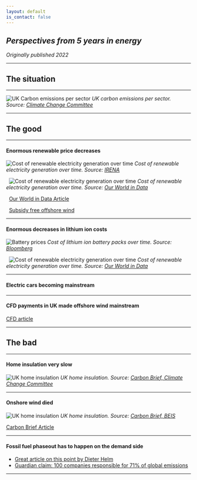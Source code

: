 ```yaml
---
layout: default
is_contact: false
---
```


## *Perspectives from 5 years in energy*

*Originally published 2022*

---

## The situation

---

![UK Carbon emissions per sector](images/perspectives_5_years/carbon_emission_by_sector.png)
*UK carbon emissions per sector. Source: [Climate Change Committee](https://www.theccc.org.uk/publication/2021-progress-report-to-parliament/)*

---

## The good

---

#### Enormous renewable price decreases
![Cost of renewable electricity generation over time](images/perspectives_5_years/renewable_costs.png)
*Cost of renewable electricity generation over time. Source: [IRENA](https://www.irena.org/-/media/Files/IRENA/Agency/Publication/2021/Jun/IRENA_Power_Generation_Costs_2020.pdf?la=en&hash=755CB6E57667D53B629967EC7F9BE57A55D1CD78)*

&nbsp;
![Cost of renewable electricity generation over time](images/perspectives_5_years/electricity_lcoe.png)
*Cost of renewable electricity generation over time. Source: [Our World in Data](https://ourworldindata.org/cheap-renewables-growth)*

&nbsp;
[Our World in Data Article](https://ourworldindata.org/cheap-renewables-growth)

&nbsp;
[Subsidy free offshore wind](https://www.nature.com/articles/s41560-020-0661-2)

---

#### Enormous decreases in lithium ion costs
![Battery prices](images/perspectives_5_years/battery_prices.png)
*Cost of lithium ion battery packs over time. Source: [Bloomberg](https://about.bnef.com/blog/battery-pack-prices-cited-below-100-kwh-for-the-first-time-in-2020-while-market-average-sits-at-137-kwh/)*

&nbsp;
![Cost of renewable electricity generation over time](images/perspectives_5_years/electricity_lcoe.png)
*Cost of renewable electricity generation over time. Source: [Our World in Data](https://ourworldindata.org/cheap-renewables-growth)*

---

#### Electric cars becoming mainstream

---

#### CFD payments in UK made offshore wind mainstream
[CFD article](http://energyjournal.co.uk/Edition_9#9_A3)

---

## The bad

---

#### Home insulation very slow
![UK home insulation](images/perspectives_5_years/home_insulation.png)
*UK home insulation. Source: [Carbon Brief, Climate Change Committee](https://www.carbonbrief.org/analysis-cutting-the-green-crap-has-added-2-5bn-to-uk-energy-bills)*

---

#### Onshore wind died
![UK home insulation](images/perspectives_5_years/onshore_wind_deployment.png)
*UK home insulation. Source: [Carbon Brief, BEIS](https://www.carbonbrief.org/analysis-cutting-the-green-crap-has-added-2-5bn-to-uk-energy-bills)*

[Carbon Brief Article](https://www.carbonbrief.org/analysis-cutting-the-green-crap-has-added-2-5bn-to-uk-energy-bills)





---

#### Fossil fuel phaseout has to happen on the demand side

- [Great article on this point by Dieter Helm](https://www.ft.com/content/13702f42-a923-4cd8-a6c7-03f775a0742b)
- [Guardian claim: 100 companies responsible for 71% of global emissions](https://www.theguardian.com/sustainable-business/2017/jul/10/100-fossil-fuel-companies-investors-responsible-71-global-emissions-cdp-study-climate-change)

---